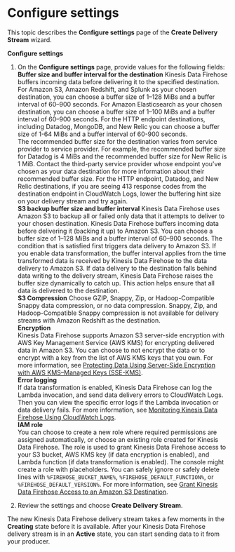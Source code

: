 # Configure settings<a name="create-configure"></a>

This topic describes the **Configure settings** page of the **Create Delivery Stream** wizard\.

**Configure settings**

1. On the **Configure settings** page, provide values for the following fields:  
**Buffer size and buffer interval for the destination**  <a name="buffer"></a>
Kinesis Data Firehose buffers incoming data before delivering it to the specified destination\. For Amazon S3, Amazon Redshift, and Splunk as your chosen destination, you can choose a buffer size of 1–128 MiBs and a buffer interval of 60–900 seconds\. For Amazon Elasticsearch as your chosen destination, you can choose a buffer size of 1–100 MiBs and a buffer interval of 60–900 seconds\. For the HTTP endpoint destinations, including Datadog, MongoDB, and New Relic you can choose a buffer size of 1\-64 MiBs and a buffer interval of 60\-900 seconds\.   
The recommended buffer size for the destination varies from service provider to service provider\. For example, the recommended buffer size for Datadog is 4 MiBs and the recommended buffer size for New Relic is 1 MiB\. Contact the third\-party service provider whose endpoint you've chosen as your data destination for more information about their recommended buffer size\.
For the HTTP endpoint, Datadog, and New Relic destinations, if you are seeing 413 response codes from the destination endpoint in CloudWatch Logs, lower the buffering hint size on your delivery stream and try again\.  
**S3 backup buffer size and buffer interval**  <a name="s3buffer"></a>
Kinesis Data Firehose uses Amazon S3 to backup all or failed only data that it attempts to deliver to your chosen destination\. Kinesis Data Firehose buffers incoming data before delivering it \(backing it up\) to Amazon S3\. You can choose a buffer size of 1–128 MiBs and a buffer interval of 60–900 seconds\. The condition that is satisfied first triggers data delivery to Amazon S3\. If you enable data transformation, the buffer interval applies from the time transformed data is received by Kinesis Data Firehose to the data delivery to Amazon S3\. If data delivery to the destination falls behind data writing to the delivery stream, Kinesis Data Firehose raises the buffer size dynamically to catch up\. This action helps ensure that all data is delivered to the destination\.   
**S3 Compression**  <a name="compression-encryption"></a>
Choose GZIP, Snappy, Zip, or Hadoop\-Compatible Snappy data compression, or no data compression\. Snappy, Zip, and Hadoop\-Compatible Snappy compression is not available for delivery streams with Amazon Redshift as the destination\.   
**Encryption**  
Kinesis Data Firehose supports Amazon S3 server\-side encryption with AWS Key Management Service \(AWS KMS\) for encrypting delivered data in Amazon S3\. You can choose to not encrypt the data or to encrypt with a key from the list of AWS KMS keys that you own\. For more information, see [Protecting Data Using Server\-Side Encryption with AWS KMS–Managed Keys \(SSE\-KMS\)](https://docs.aws.amazon.com/AmazonS3/latest/dev/UsingKMSEncryption.html)\.  
**Error logging**  
If data transformation is enabled, Kinesis Data Firehose can log the Lambda invocation, and send data delivery errors to CloudWatch Logs\. Then you can view the specific error logs if the Lambda invocation or data delivery fails\. For more information, see [Monitoring Kinesis Data Firehose Using CloudWatch Logs](monitoring-with-cloudwatch-logs.md)\.  
**IAM role**  
You can choose to create a new role where required permissions are assigned automatically, or choose an existing role created for Kinesis Data Firehose\. The role is used to grant Kinesis Data Firehose access to your S3 bucket, AWS KMS key \(if data encryption is enabled\), and Lambda function \(if data transformation is enabled\)\. The console might create a role with placeholders\. You can safely ignore or safely delete lines with `%FIREHOSE_BUCKET_NAME%`, `%FIREHOSE_DEFAULT_FUNCTION%`, or `%FIREHOSE_DEFAULT_VERSION%`\. For more information, see [Grant Kinesis Data Firehose Access to an Amazon S3 Destination](controlling-access.md#using-iam-s3)\.

1. Review the settings and choose **Create Delivery Stream**\.

The new Kinesis Data Firehose delivery stream takes a few moments in the **Creating** state before it is available\. After your Kinesis Data Firehose delivery stream is in an **Active** state, you can start sending data to it from your producer\.